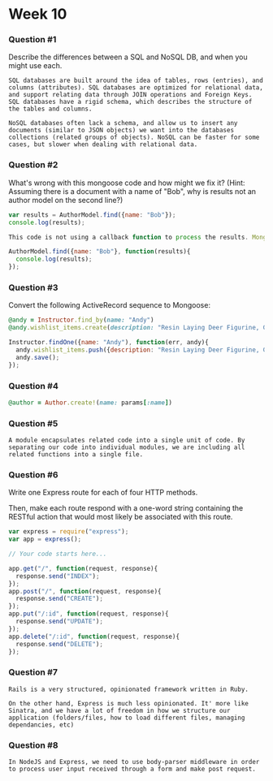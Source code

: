 # Week 10

### Question #1

Describe the differences between a SQL and NoSQL DB, and when you might use each.

```text
SQL databases are built around the idea of tables, rows (entries), and columns (attributes). SQL databases are optimized for relational data, and support relating data through JOIN operations and Foreign Keys. SQL databases have a rigid schema, which describes the structure of the tables and columns.

NoSQL databases often lack a schema, and allow us to insert any documents (similar to JSON objects) we want into the databases collections (related groups of objects). NoSQL can be faster for some cases, but slower when dealing with relational data.
```

### Question #2

What's wrong with this mongoose code and how might we fix it?
(Hint: Assuming there is a document with a name of "Bob", why is results not an author model on the second line?)

```js
var results = AuthorModel.find({name: "Bob"});
console.log(results);
```

```js
This code is not using a callback function to process the results. Mongoose DB operations (find, save, etc) are all async, which means we need to pass a callback function to handle the results when they come back. Example below:

AuthorModel.find({name: "Bob"}, function(results){
  console.log(results);
});
```

### Question #3

Convert the following ActiveRecord sequence to Mongoose:

```rb
@andy = Instructor.find_by(name: "Andy")
@andy.wishlist_items.create(description: "Resin Laying Deer Figurine, Gold")
```

```js
Instructor.findOne({name: "Andy"), function(err, andy){
  andy.wishlist_items.push({description: "Resin Laying Deer Figurine, Gold");
  andy.save();
});
```

### Question #4

```ruby
@author = Author.create!(name: params[:name])
```

### Question #5

```
A module encapsulates related code into a single unit of code. By separating our code into individual modules, we are including all related functions into a single file.

```

### Question #6

Write one Express route for each of four HTTP methods.

Then, make each route respond with a one-word string containing the RESTful action that would most likely be associated with this route.

```js
var express = require("express");
var app = express();

// Your code starts here...

app.get("/", function(request, response){
  response.send("INDEX");
});
app.post("/", function(request, response){
  response.send("CREATE");
});
app.put("/:id", function(request, response){
  response.send("UPDATE");
});
app.delete("/:id", function(request, response){
  response.send("DELETE");
});

```

### Question #7

```
Rails is a very structured, opinionated framework written in Ruby.

On the other hand, Express is much less opinionated. It' more like Sinatra, and we have a lot of freedom in how we structure our application (folders/files, how to load different files, managing dependancies, etc)

```

### Question #8

```
In NodeJS and Express, we need to use body-parser middleware in order to process user input received through a form and make post request.
```
